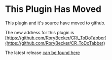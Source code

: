 # This Plugin Has Moved #

This plugin and it's source have moved to github.

The new address for this plugin is [https://github.com/RoryBecker/CR\_ToDoTabber](https://github.com/RoryBecker/CR_ToDoTabber)

The latest release [can be found here](https://github.com/RoryBecker/CR_ToDoTabber/releases/latest)